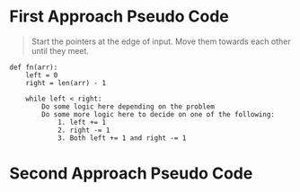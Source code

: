 # First Approach Pseudo Code
> Start the pointers at the edge of input. Move them towards each other until they meet.
```
def fn(arr):
    left = 0
    right = len(arr) - 1

    while left < right:
        Do some logic here depending on the problem
        Do some more logic here to decide on one of the following:
            1. left += 1
            2. right -= 1
            3. Both left += 1 and right -= 1
```

# Second Approach Pseudo Code